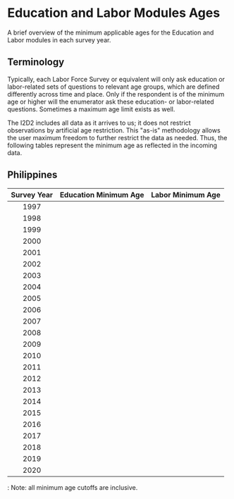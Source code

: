 # Education and Labor Modules Ages

A brief overview of the minimum applicable ages for the Education and Labor modules in each survey year.

## Terminology

Typically, each Labor Force Survey or equivalent will only ask education or labor-related sets of questions to relevant age groups, which are defined differently across time and place. Only if the respondent is of the minimum age or higher will the enumerator ask these education- or labor-related questions. Sometimes a maximum age limit exists as well.

The I2D2 includes all data as it arrives to us; it does not restrict observations by artificial age restriction. This "as-is" methodology allows the user maximum freedom to further restrict the data as needed. Thus, the following tables represent the minimum age as reflected in the incoming data.

## Philippines

| Survey Year | Education Minimum Age | Labor Minimum Age |
|:-----------:|:---------------------:|:-----------------:|
|    1997     |                       |                   |
|    1998     |                       |                   |
|    1999     |                       |                   |
|    2000     |                       |                   |
|    2001     |                       |                   |
|    2002     |                       |                   |
|    2003     |                       |                   |
|    2004     |                       |                   |
|    2005     |                       |                   |
|    2006     |                       |                   |
|    2007     |                       |                   |
|    2008     |                       |                   |
|    2009     |                       |                   |
|    2010     |                       |                   |
|    2011     |                       |                   |
|    2012     |                       |                   |
|    2013     |                       |                   |
|    2014     |                       |                   |
|    2015     |                       |                   |
|    2016     |                       |                   |
|    2017     |                       |                   |
|    2018     |                       |                   |
|    2019     |                       |                   |
|    2020     |                       |                   |

: Note: all minimum age cutoffs are inclusive.
